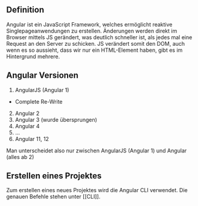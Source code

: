 ## Definition
Angular ist ein JavaScript Framework, welches ermöglicht reaktive Singlepageanwendungen zu erstellen. 
Änderungen werden direkt im Browser mittels JS gerändert, was deutlich schneller ist, als jedes mal eine Request an den Server zu schicken. JS verändert somit den DOM, auch wenn es so aussieht, dass wir nur ein HTML-Element haben, gibt es im Hintergrund mehrere.

## Angular Versionen
 1. AngularJS (Angular 1)
 + Complete Re-Write
2. Angular 2 
3. Angular 3 (wurde übersprungen)
4. Angular 4
5. ... 
6. Angular 11, 12

Man unterscheidet also nur zwischen AngularJS (Angular 1) und Angular (alles ab 2)

## Erstellen eines Projektes
Zum erstellen eines neues Projektes wird die Angular CLI verwendet. Die genauen Befehle stehen unter [[CLI]].
